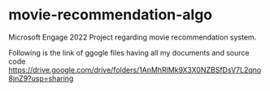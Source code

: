 # movie-recommendation-algo
Microsoft Engage 2022 Project regarding movie recommendation system.

Following is the link of ggogle files having all my documents and source code 
https://drive.google.com/drive/folders/1AnMhRlMk9X3X0NZBSfDsV7L2qno8jnZ9?usp=sharing

